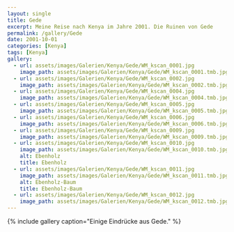 ```yaml
---
layout: single
title: Gede
excerpt: Meine Reise nach Kenya im Jahre 2001. Die Ruinen von Gede
permalink: /gallery/Gede
date: 2001-10-01
categories: [Kenya]
tags: [Kenya]
gallery:
  - url: assets/images/Galerien/Kenya/Gede/WM_kscan_0001.jpg
    image_path: assets/images/Galerien/Kenya/Gede/WM_kscan_0001.tmb.jpg
  - url: assets/images/Galerien/Kenya/Gede/WM_kscan_0002.jpg
    image_path: assets/images/Galerien/Kenya/Gede/WM_kscan_0002.tmb.jpg
  - url: assets/images/Galerien/Kenya/Gede/WM_kscan_0004.jpg
    image_path: assets/images/Galerien/Kenya/Gede/WM_kscan_0004.tmb.jpg
  - url: assets/images/Galerien/Kenya/Gede/WM_kscan_0005.jpg
    image_path: assets/images/Galerien/Kenya/Gede/WM_kscan_0005.tmb.jpg
  - url: assets/images/Galerien/Kenya/Gede/WM_kscan_0006.jpg
    image_path: assets/images/Galerien/Kenya/Gede/WM_kscan_0006.tmb.jpg
  - url: assets/images/Galerien/Kenya/Gede/WM_kscan_0009.jpg
    image_path: assets/images/Galerien/Kenya/Gede/WM_kscan_0009.tmb.jpg
  - url: assets/images/Galerien/Kenya/Gede/WM_kscan_0010.jpg
    image_path: assets/images/Galerien/Kenya/Gede/WM_kscan_0010.tmb.jpg
    alt: Ebenholz
    title: Ebenholz
  - url: assets/images/Galerien/Kenya/Gede/WM_kscan_0011.jpg
    image_path: assets/images/Galerien/Kenya/Gede/WM_kscan_0011.tmb.jpg
    alt: Ebenholz-Baum
    title: Ebenholz-Baum
  - url: assets/images/Galerien/Kenya/Gede/WM_kscan_0012.jpg
    image_path: assets/images/Galerien/Kenya/Gede/WM_kscan_0012.tmb.jpg
---
```


{% include gallery caption="Einige Eindrücke aus Gede." %}
